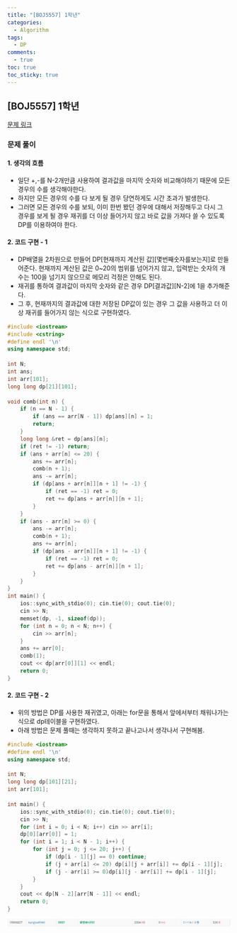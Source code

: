 ```yaml
---
title: "[BOJ5557] 1학년"
categories:
  - Algorithm
tags:
  - DP
comments:
  - true
toc: true
toc_sticky: true
---
```

## [BOJ5557] 1학년

[문제 링크](https://www.acmicpc.net/problem/5557)

### 문제 풀이

#### 1. 생각의 흐름
* 일단 +,-를 N-2개만큼 사용하여 결과값을 마지막 숫자와 비교해야하기 때문에 모든 경우의 수를 생각해야한다.
* 하지만 모든 경우의 수를 다 보게 될 경우 당연하게도 시간 초과가 발생한다.
* 그러면 모든 경우의 수를 보되, 이미 한번 봤던 경우에 대해서 저장해두고 다시 그 경우를 보게 될 경우 재귀를 더 이상 들어가지 않고 바로 값을 가져다 쓸 수 있도록 DP를 이용하여야 한다.

#### 2. 코드 구현 - 1
* DP배열을 2차원으로 만들어 DP[현재까지 계산된 값][몇번째숫자를보는지]로 만들어준다. 현재까지 계산된 값은 0~20의 범위를 넘어가지 않고, 입력받는 숫자의 개수는 100을 넘기지 않으므로 메모리 걱정은 안해도 된다.
* 재귀를 통하여 결과값이 마지막 숫자와 같은 경우 DP[결과값][N-2]에 1을 추가해준다.
* 그 후, 현재까지의 결과값에 대한 저장된 DP값이 있는 경우 그 값을 사용하고 더 이상 재귀를 들어가지 않는 식으로 구현하였다.

```cpp
#include <iostream>
#include <cstring>
#define endl '\n'
using namespace std;

int N;
int ans;
int arr[101];
long long dp[21][101];

void comb(int n) {
	if (n == N - 1) {
		if (ans == arr[N - 1]) dp[ans][n] = 1;
		return;
	}
	long long &ret = dp[ans][n];
	if (ret != -1) return;
	if (ans + arr[n] <= 20) {
		ans += arr[n];
		comb(n + 1);
		ans -= arr[n];
		if (dp[ans + arr[n]][n + 1] != -1) {
			if (ret == -1) ret = 0;
			ret += dp[ans + arr[n]][n + 1];
		}
	}
	if (ans - arr[n] >= 0) {
		ans -= arr[n];
		comb(n + 1);
		ans += arr[n];
		if (dp[ans - arr[n]][n + 1] != -1) {
			if (ret == -1) ret = 0;
			ret += dp[ans - arr[n]][n + 1];
		}
	}
}
int main() {
	ios::sync_with_stdio(0); cin.tie(0); cout.tie(0);
	cin >> N;
	memset(dp, -1, sizeof(dp));
	for (int n = 0; n < N; n++) {
		cin >> arr[n];
	}
	ans += arr[0];
	comb(1);
	cout << dp[arr[0]][1] << endl;
	return 0;
}
```

#### 2. 코드 구현 - 2
* 위의 방법은 DP를 사용한 재귀였고, 아래는 for문을 통해서 앞에서부터 채워나가는 식으로 dp테이블을 구현하였다.
* 아래 방법은 문제 풀때는 생각하지 못하고 끝나고나서 생각나서 구현해봄.

```cpp
#include <iostream>
#define endl '\n'
using namespace std;

int N;
long long dp[101][21];
int arr[101];

int main() {
	ios::sync_with_stdio(0); cin.tie(0); cout.tie(0);
	cin >> N;
	for (int i = 0; i < N; i++) cin >> arr[i];
	dp[0][arr[0]] = 1;
	for (int i = 1; i < N - 1; i++) {
		for (int j = 0; j <= 20; j++) {
			if (dp[i - 1][j] == 0) continue;
			if (j + arr[i] <= 20) dp[i][j + arr[i]] += dp[i - 1][j];
			if (j - arr[i] >= 0)dp[i][j - arr[i]] += dp[i - 1][j];
		}
	}
	cout << dp[N - 2][arr[N - 1]] << endl;
	return 0;
}
```

![](/assets/img/Algorithm/1910231.png)